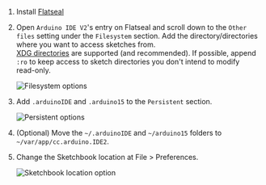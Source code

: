 1. Install [Flatseal](https://flathub.org/apps/com.github.tchx84.Flatseal)

2. Open `Arduino IDE V2`'s entry on Flatseal and scroll down to the `Other files` setting under the `Filesystem` section. Add the directory/directories where you want to access sketches from.<br/>
   [XDG directories](https://docs.flatpak.org/en/latest/sandbox-permissions-reference.html#filesystem-permissions) are supported (and recommended).
   If possible, append `:ro` to keep access to sketch directories you don't intend to modify read-only.
   
   ![Filesystem options](https://imgur.com/BSI46Lj.png)

4. Add `.arduinoIDE` and `.arduino15` to the `Persistent` section.
   
   ![Persistent options](https://imgur.com/S7jR238.png)

5. (Optional) Move the `~/.arduinoIDE` and `~/arduino15` folders to `~/var/app/cc.arduino.IDE2`.

6. Change the Sketchbook location at File > Preferences.

   ![Sketchbook location option](https://imgur.com/g66a8MQ.png)
